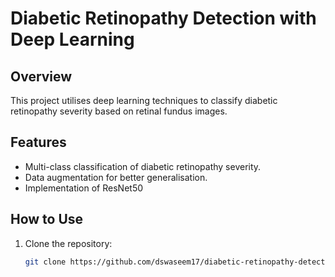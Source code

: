 # Diabetic Retinopathy Detection with Deep Learning

## Overview
This project utilises deep learning techniques to classify diabetic retinopathy severity based on retinal fundus images. 

## Features
- Multi-class classification of diabetic retinopathy severity.
- Data augmentation for better generalisation.
- Implementation of ResNet50 

## How to Use
1. Clone the repository: 
   ```bash
   git clone https://github.com/dswaseem17/diabetic-retinopathy-detection.git
